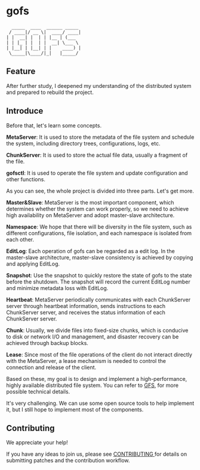 # gofs
```
  _____  ____  ______ _____    
 / ____|/ __ \|  ____/ ____|   
| |  __| |  | | |__ | (___     
| | |_ | |  | |  __| \___ \    
| |__| | |__| | |    ____) |   
 \_____|\____/|_|   |_____/    
```

## Feature

After further study, I deepened my understanding of the distributed system and prepared to rebuild the project.

## Introduce

Before that, let's learn some concepts.

**MetaServer**: It is used to store the metadata of the file system and schedule the system, including directory trees, configurations, logs, etc.

**ChunkServer**: It is used to store the actual file data, usually a fragment of the file.

**gofsctl**: It is used to operate the file system and update configuration and other functions.

As you can see, the whole project is divided into three parts. Let's get more.

**Master&Slave**: MetaServer is the most important component, which determines whether the system can work properly, so we need to achieve high availability on MetaServer and adopt master-slave architecture.

**Namespace**: We hope that there will be diversity in the file system, such as different configurations, file isolation, and each namespace is isolated from each other.

**EditLog**: Each operation of gofs can be regarded as a edit log. In the master-slave architecture, master-slave consistency is achieved by copying and applying EditLog.

**Snapshot**: Use the snapshot to quickly restore the state of gofs to the state before the shutdown. The snapshot will record the current EditLog number and minimize metadata loss with EditLog.

**Heartbeat**: MetaServer periodically communicates with each ChunkServer server through heartbeat information, sends instructions to each ChunkServer server, and receives the status information of each ChunkServer server.

**Chunk**: Usually, we divide files into fixed-size chunks, which is conducive to disk or network I/O and management, and disaster recovery can be achieved through backup blocks.

**Lease**: Since most of the file operations of the client do not interact directly with the MetaServer, a lease mechanism is needed to control the connection and release of the client.

Based on these, my goal is to design and implement a high-performance, highly available distributed file system. You can refer to [GFS](http://nil.csail.mit.edu/6.824/2022/papers/gfs.pdf), for more possible technical details.

It's very challenging. We can use some open source tools to help implement it, but I still hope to implement most of the components.

## Contributing

We appreciate your help!

If you have any ideas to join us, please see [CONTRIBUTING ](https://github.com/baytan0720/gofs/CONTRIBUTING.md)for details on submitting patches and the contribution workflow.

